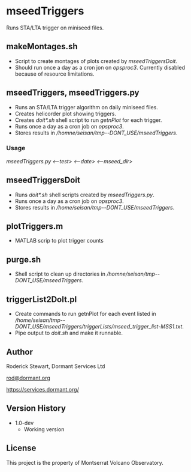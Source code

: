 # mseedTriggers

Runs STA/LTA trigger on miniseed files.

## makeMontages.sh

* Script to create montages of plots created by *mseedTriggersDoit*.
* Should run once a day as a cron jon on *opsproc3*. Currently disabled because of resource limitations.

## mseedTriggers, mseedTriggers.py

* Runs an STA/LTA trigger algorithm on daily miniseed files.
* Creates helicorder plot showing triggers.
* Creates *doit\*.sh* shell script to run *getnPlot* for each trigger. 
* Runs once a day as a cron job on *opsproc3*.
* Stores results in */homne/seisan/tmp--DONT_USE/mseedTriggers*.

### Usage

*mseedTriggers.py \<--test\> \<--date\> \<--mseed_dir\>*

## mseedTriggersDoit

* Runs *doit\*.sh* shell scripts created by *mseedTriggers.py*.
* Runs once a day as a cron job on *opsproc3*.
* Stores results in */home/seisan/tmp--DONT_USE/mseedTriggers*.

## plotTriggers.m

* MATLAB scrip to plot trigger counts

## purge.sh

* Shell script to clean up directories in */homne/seisan/tmp--DONT_USE/mseedTriggers*.

## triggerList2DoIt.pl

* Create commands to run getnPlot for each event listed in */home/seisan/tmp--DONT_USE/mseedTriggers/triggerLists/mseed_trigger_list-MSS1.txt*.
* Pipe output to *doit.sh* and make it runnable.

## Author

Roderick Stewart, Dormant Services Ltd

rod@dormant.org

https://services.dormant.org/

## Version History

* 1.0-dev
    * Working version

## License

This project is the property of Montserrat Volcano Observatory.
